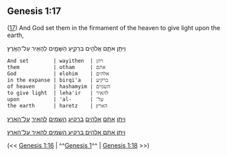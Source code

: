 ## Genesis 1:17

([17](http://biblehub.com/text/genesis/1-17.htm)) And God set them in the firmament of the heaven to give light upon the earth,

וַיִּתֵּ֥ן אֹתָ֛ם אֱלֹהִ֖ים בִּרְקִ֣יעַ הַשָּׁמָ֑יִם לְהָאִ֖יר עַל־הָאָֽרֶץ׃

	And set        | wayithen  | ויתן
	them           | otham     | אתם
	God            | elohim    | אלהים
	in the expanse | birqi'a   | ברקיע
	of heaven      | hashamyim | השמים
	to give light  | leha'ir   | להאיר
	upon           | 'al-      | על־
	the earth      | haretz    | הארץ׃

[ויתן](/keys/VIThN) [אתם](/keys/AThM) [אלהים](/keys/ALHIM) [ברקיע](/keys/BRQIO) [השמים](/keys/HShMIM) [להאיר](/keys/LHAIR) [על־הארץ](/keys/OL-HARTz)׃

[ויתן אתם אלהים ברקיע השמים להאיר על־הארץ](/keys/VIThN.AThM.ALHIM.BRQIO.HShMIM.LHAIR.OL-HARTz)׃

(<< [Genesis 1:16](/genesis/1/16) | ^^[Genesis 1](/genesis/1)^^ | [Genesis 1:18](/genesis/1/18) >>)
